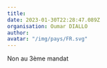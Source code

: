 ```yaml
---
title: 
date: 2023-01-30T22:28:47.089Z
organisation: Oumar DIALLO 
author: 
avatar: "/img/pays/FR.svg"
---
```


Non au 3ème mandat 